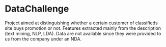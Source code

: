 # DataChallenge

Project aimed at distinguishing whether a certain customer of classifieds site buys promotion or not. Features extracted mainly
from the description (text mining, NLP, LDA). Data are not available since they were provided to us from the company under an NDA.
